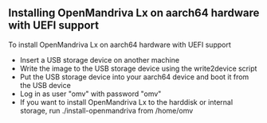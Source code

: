 Installing OpenMandriva Lx on aarch64 hardware with UEFI support
----------------------------------------------------------------
To install OpenMandriva Lx on aarch64 hardware with UEFI support

* Insert a USB storage device on another machine
* Write the image to the USB storage device using the write2device script
* Put the USB storage device into your aarch64 device and boot it from the USB device
* Log in as user "omv" with password "omv"
* If you want to install OpenMandriva Lx to the harddisk or internal storage,
  run ./install-openmandriva from /home/omv
